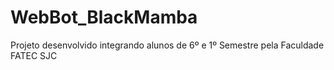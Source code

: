 # WebBot_BlackMamba

Projeto desenvolvido integrando alunos de 6º e 1º Semestre pela Faculdade FATEC SJC